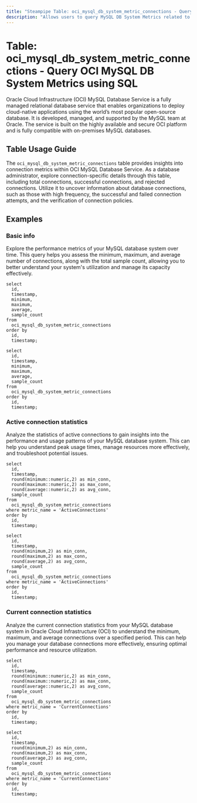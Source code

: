 ```yaml
---
title: "Steampipe Table: oci_mysql_db_system_metric_connections - Query OCI MySQL DB System Metrics using SQL"
description: "Allows users to query MySQL DB System Metrics related to connections."
---
```


# Table: oci_mysql_db_system_metric_connections - Query OCI MySQL DB System Metrics using SQL

Oracle Cloud Infrastructure (OCI) MySQL Database Service is a fully managed relational database service that enables organizations to deploy cloud-native applications using the world’s most popular open-source database. It is developed, managed, and supported by the MySQL team at Oracle. The service is built on the highly available and secure OCI platform and is fully compatible with on-premises MySQL databases.

## Table Usage Guide

The `oci_mysql_db_system_metric_connections` table provides insights into connection metrics within OCI MySQL Database Service. As a database administrator, explore connection-specific details through this table, including total connections, successful connections, and rejected connections. Utilize it to uncover information about database connections, such as those with high frequency, the successful and failed connection attempts, and the verification of connection policies.

## Examples

### Basic info
Explore the performance metrics of your MySQL database system over time. This query helps you assess the minimum, maximum, and average number of connections, along with the total sample count, allowing you to better understand your system's utilization and manage its capacity effectively.

```sql+postgres
select
  id,
  timestamp,
  minimum,
  maximum,
  average,
  sample_count
from
  oci_mysql_db_system_metric_connections
order by
  id,
  timestamp;
```

```sql+sqlite
select
  id,
  timestamp,
  minimum,
  maximum,
  average,
  sample_count
from
  oci_mysql_db_system_metric_connections
order by
  id,
  timestamp;
```

### Active connection statistics
Analyze the statistics of active connections to gain insights into the performance and usage patterns of your MySQL database system. This can help you understand peak usage times, manage resources more effectively, and troubleshoot potential issues.

```sql+postgres
select
  id,
  timestamp,
  round(minimum::numeric,2) as min_conn,
  round(maximum::numeric,2) as max_conn,
  round(average::numeric,2) as avg_conn,
  sample_count
from
  oci_mysql_db_system_metric_connections
where metric_name = 'ActiveConnections'
order by
  id,
  timestamp;
```

```sql+sqlite
select
  id,
  timestamp,
  round(minimum,2) as min_conn,
  round(maximum,2) as max_conn,
  round(average,2) as avg_conn,
  sample_count
from
  oci_mysql_db_system_metric_connections
where metric_name = 'ActiveConnections'
order by
  id,
  timestamp;
```

### Current connection statistics
Analyze the current connection statistics from your MySQL database system in Oracle Cloud Infrastructure (OCI) to understand the minimum, maximum, and average connections over a specified period. This can help you manage your database connections more effectively, ensuring optimal performance and resource utilization.

```sql+postgres
select
  id,
  timestamp,
  round(minimum::numeric,2) as min_conn,
  round(maximum::numeric,2) as max_conn,
  round(average::numeric,2) as avg_conn,
  sample_count
from
  oci_mysql_db_system_metric_connections
where metric_name = 'CurrentConnections'
order by
  id,
  timestamp;
```

```sql+sqlite
select
  id,
  timestamp,
  round(minimum,2) as min_conn,
  round(maximum,2) as max_conn,
  round(average,2) as avg_conn,
  sample_count
from
  oci_mysql_db_system_metric_connections
where metric_name = 'CurrentConnections'
order by
  id,
  timestamp;
```